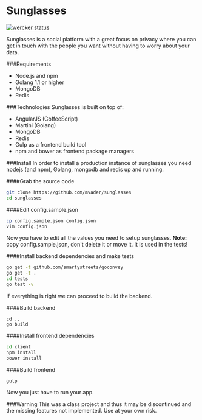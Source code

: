 Sunglasses
====

[![wercker status](https://app.wercker.com/status/e9b3149279373fa4cabb59ead53c3e48/m/master "wercker status")](https://app.wercker.com/project/bykey/e9b3149279373fa4cabb59ead53c3e48)

Sunglasses is a social platform with a great focus on privacy where you can get in touch with the people you want without having to worry about your data.

###Requirements
* Node.js and npm
* Golang 1.1 or higher
* MongoDB
* Redis

###Technologies
Sunglasses is built on top of:
* AngularJS (CoffeeScript)
* Martini (Golang)
* MongoDB
* Redis
* Gulp as a frontend build tool
* npm and bower as frontend package managers

###Install
In order to install a production instance of sunglasses you need nodejs (and npm), Golang, mongodb and redis up and running.

####Grab the source code
```bash
git clone https://github.com/mvader/sunglasses
cd sunglasses
```

####Edit config.sample.json
```bash
cp config.sample.json config.json
vim config.json
```
Now you have to edit all the values you need to setup sunglasses.
**Note:** copy config.sample.json, don't delete it or move it. It is used in the tests! 

####Install backend dependencies and make tests
```bash
go get -t github.com/smartystreets/goconvey
go get -t .
cd tests
go test -v
```
If everything is right we can proceed to build the backend.

####Build backend
```
cd ..
go build
```

####Install frontend dependencies
```bash
cd client
npm install
bower install
```

####Build frontend
```bash
gulp
```
Now you just have to run your app.

###Warning
This was a class project and thus it may be discontinued and the missing features not implemented. Use at your own risk.

